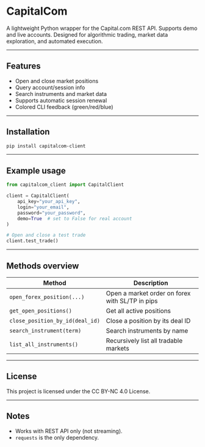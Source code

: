 # CapitalCom 

A lightweight Python wrapper for the Capital.com REST API.
Supports demo and live accounts. Designed for algorithmic trading, market data exploration, and automated execution.

---

## Features

- Open and close market positions
- Query account/session info
- Search instruments and market data
- Supports automatic session renewal
- Colored CLI feedback (green/red/blue)

---

##  Installation

```bash
pip install capitalcom-client
```

---

## Example usage

```python
from capitalcom_client import CapitalClient

client = CapitalClient(
    api_key="your_api_key",
    login="your_email",
    password="your_password",
    demo=True  # set to False for real account
)

# Open and close a test trade
client.test_trade()
```

---

## Methods overview

| Method | Description |
|--------|-------------|
| `open_forex_position(...)` | Open a market order on forex with SL/TP in pips |
| `get_open_positions()`     | Get all active positions |
| `close_position_by_id(deal_id)` | Close a position by its deal ID |
| `search_instrument(term)` | Search instruments by name |
| `list_all_instruments()`  | Recursively list all tradable markets |

---

## License

This project is licensed under the CC BY-NC 4.0 License.

---

## Notes

- Works with REST API only (not streaming).
- `requests` is the only dependency.

